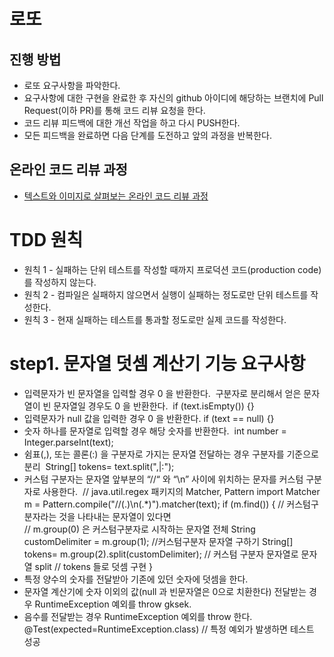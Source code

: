 # 로또
## 진행 방법
* 로또 요구사항을 파악한다.
* 요구사항에 대한 구현을 완료한 후 자신의 github 아이디에 해당하는 브랜치에 Pull Request(이하 PR)를 통해 코드 리뷰 요청을 한다.
* 코드 리뷰 피드백에 대한 개선 작업을 하고 다시 PUSH한다.
* 모든 피드백을 완료하면 다음 단계를 도전하고 앞의 과정을 반복한다.

## 온라인 코드 리뷰 과정
* [텍스트와 이미지로 살펴보는 온라인 코드 리뷰 과정](https://github.com/next-step/nextstep-docs/tree/master/codereview)

# TDD 원칙
* 원칙 1 - 실패하는 단위 테스트를 작성할 때까지 프로덕션 코드(production code)를 작성하지 않는다.
* 원칙 2 - 컴파일은 실패하지 않으면서 실행이 실패하는 정도로만 단위 테스트를 작성한다.
* 원칙 3 - 현재 실패하는 테스트를 통과할 정도로만 실제 코드를 작성한다.

# step1. 문자열 덧셈 계산기 기능 요구사항
* 입력문자가 빈 문자열을 입력할 경우 0 을 반환한다.
   구분자로 분리해서 얻은 문자열이 빈 문자열일 경우도 0 을 반환한다.
   if (text.isEmpty()) {}
* 입력문자가 null 값을 입력한 경우 0 을 반환한다.
  if (text == null) {}
* 숫자 하나를 문자열로 입력할 경우 해당 숫자를 반환한다. 
  int number = Integer.parseInt(text);
* 쉼표(,), 또는 콜론(:) 을 구분자로 가지는 문자열 전달하는 경우 구분자를 기준으로 분리 
  String[] tokens= text.split(",|:");
* 커스텀 구분자는 문자열 앞부분의 “//“ 와 “\n” 사이에 위치하는 문자를 커스텀 구분자로 사용한다. 
      // java.util.regex 패키지의 Matcher, Pattern import
      Matcher m = Pattern.compile("//(.)\n(.*)").matcher(text);
      if (m.find()) { // 커스텀구분자라는 것을 나타내는 문자열이 있다면 	  
           // m.group(0) 은 커스텀구분자로 시작하는 문자열 전체
           String customDelimiter = m.group(1); //커스텀구분자 문자열 구하기
           String[] tokens= m.group(2).split(customDelimiter); // 커스텀 구분자 문자열로 문자열 split
           // tokens 들로 덧셈 구현
      }
* 특정 양수의 숫자를 전달받아 기존에 있던 숫자에 덧셈을 한다.
* 문자열 계산기에 숫자 이외의 값(null 과 빈문자열은 0으로 치환한다) 
  전달받는 경우 RuntimeException 예외를 throw gksek.
* 음수를 전달받는 경우 RuntimeException 예외를 throw 한다. 
  @Test(expected=RuntimeException.class) // 특정 예외가 발생하면 테스트 성공

